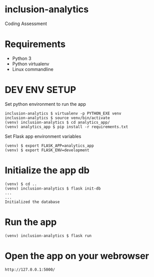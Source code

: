 # inclusion-analytics
Coding Assessment

# Requirements
- Python 3
- Python virtualenv
- Linux commandline

# DEV ENV SETUP
Set python environment to run the app
```
inclusion-analytics $ virtualenv -p PYTHON_EXE venv
inclusion-analytics $ source venv/bin/activate
(venv) inclusion-analytics $ cd analytics_app/
(venv) analytics_app $ pip install -r requirements.txt
```

Set Flask app environment variables
```
(venv) $ export FLASK_APP=analytics_app
(venv) $ export FLASK_ENV=development
```

# Initialize the app db
```
(venv) $ cd ..
(venv) inclusion-analytics $ flask init-db
...
...
Initialized the database
```

# Run the app
```
(venv) inclusion-analytics $ flask run
```

# Open the app on your webrowser
```
http://127.0.0.1:5000/
```